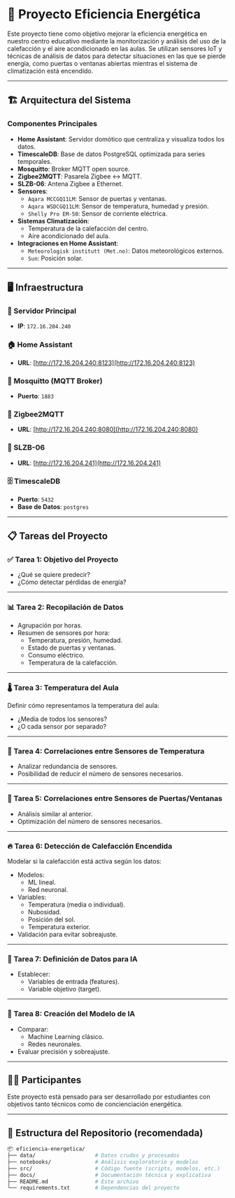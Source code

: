 # 🌱 Proyecto Eficiencia Energética

Este proyecto tiene como objetivo mejorar la eficiencia energética en nuestro centro educativo mediante la monitorización y análisis del uso de la calefacción y el aire acondicionado en las aulas. Se utilizan sensores IoT y técnicas de análisis de datos para detectar situaciones en las que se pierde energía, como puertas o ventanas abiertas mientras el sistema de climatización está encendido.

---

## 🏗️ Arquitectura del Sistema

### Componentes Principales

- **Home Assistant**: Servidor domótico que centraliza y visualiza todos los datos.
- **TimescaleDB**: Base de datos PostgreSQL optimizada para series temporales.
- **Mosquitto**: Broker MQTT open source.
- **Zigbee2MQTT**: Pasarela Zigbee ↔ MQTT.
- **SLZB-06**: Antena Zigbee a Ethernet.
- **Sensores**:
  - `Aqara MCCGQ11LM`: Sensor de puertas y ventanas.
  - `Aqara WSDCGQ11LM`: Sensor de temperatura, humedad y presión.
  - `Shelly Pro EM-50`: Sensor de corriente eléctrica.
- **Sistemas Climatización**:
  - Temperatura de la calefacción del centro.
  - Aire acondicionado del aula.
- **Integraciones en Home Assistant**:
  - `Meteorologisk institutt (Met.no)`: Datos meteorológicos externos.
  - `Sun`: Posición solar.

---

## 🖥️ Infraestructura

### 🔧 Servidor Principal

- **IP**: `172.16.204.240`

### 🏠 Home Assistant

- **URL**: [http://172.16.204.240:8123](http://172.16.204.240:8123)

### 📡 Mosquitto (MQTT Broker)

- **Puerto**: `1883`

### 🔁 Zigbee2MQTT

- **URL**: [http://172.16.204.240:8080](http://172.16.204.240:8080)

### 📶 SLZB-06

- **URL**: [http://172.16.204.241](http://172.16.204.241)

### 🗄️ TimescaleDB

- **Puerto**: `5432`
- **Base de Datos**: `postgres`

---

## 📋 Tareas del Proyecto

### ✅ Tarea 1: Objetivo del Proyecto

- ¿Qué se quiere predecir?
- ¿Cómo detectar pérdidas de energía?

---

### 📊 Tarea 2: Recopilación de Datos

- Agrupación por horas.
- Resumen de sensores por hora:
  - Temperatura, presión, humedad.
  - Estado de puertas y ventanas.
  - Consumo eléctrico.
  - Temperatura de la calefacción.

---

### 🌡️ Tarea 3: Temperatura del Aula

Definir cómo representamos la temperatura del aula:

- ¿Media de todos los sensores?
- ¿O cada sensor por separado?

---

### 🔗 Tarea 4: Correlaciones entre Sensores de Temperatura

- Analizar redundancia de sensores.
- Posibilidad de reducir el número de sensores necesarios.

---

### 🚪 Tarea 5: Correlaciones entre Sensores de Puertas/Ventanas

- Análisis similar al anterior.
- Optimización del número de sensores necesarios.

---

### 🔥 Tarea 6: Detección de Calefacción Encendida

Modelar si la calefacción está activa según los datos:

- Modelos:
  - ML lineal.
  - Red neuronal.
- Variables:
  - Temperatura (media o individual).
  - Nubosidad.
  - Posición del sol.
  - Temperatura exterior.
- Validación para evitar sobreajuste.

---

### 🧠 Tarea 7: Definición de Datos para IA

- Establecer:
  - Variables de entrada (features).
  - Variable objetivo (target).

---

### 🧪 Tarea 8: Creación del Modelo de IA

- Comparar:
  - Machine Learning clásico.
  - Redes neuronales.
- Evaluar precisión y sobreajuste.

---

## 👩‍🏫 Participantes

Este proyecto está pensado para ser desarrollado por estudiantes con objetivos tanto técnicos como de concienciación energética.

---

## 📁 Estructura del Repositorio (recomendada)

```bash
📦 eficiencia-energetica/
├── data/                   # Datos crudos y procesados
├── notebooks/              # Análisis exploratorio y modelos
├── src/                    # Código fuente (scripts, modelos, etc.)
├── docs/                   # Documentación técnica y explicativa
├── README.md               # Este archivo
└── requirements.txt        # Dependencias del proyecto
